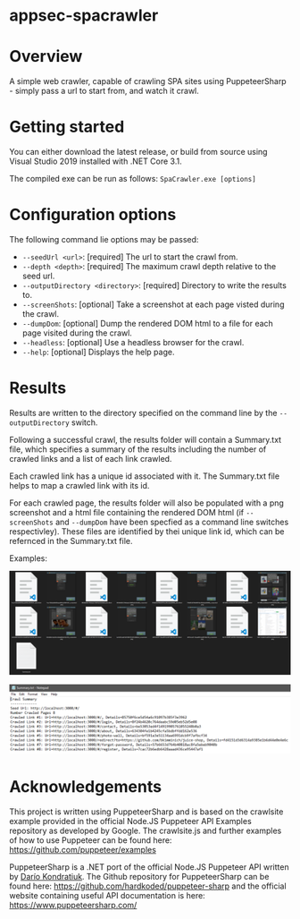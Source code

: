 # appsec-spacrawler

# Overview
A simple web crawler, capable of crawling SPA sites using PuppeteerSharp - simply pass a url to start from, and watch it crawl.

# Getting started
You can either download the latest release, or build from source using Visual Studio 2019 installed with .NET Core 3.1.

The compiled exe can be run as follows: ```SpaCrawler.exe [options]```

# Configuration options
The following command lie options may be passed:

* ```--seedUrl <url>```:                  [required] The url to start the crawl from.
* ```--depth <depth>```:                  [required] The maximum crawl depth relative to the seed url.
* ```--outputDirectory <directory>```:    [required] Directory to write the results to.
* ```--screenShots```:                    [optional] Take a screenshot at each page visted during the crawl.
* ```--dumpDom```:                        [optional] Dump the rendered DOM html to a file for each page visited during the crawl.
* ```--headless```:                       [optional] Use a headless browser for the crawl.
* ```--help```:                           [optional] Displays the help page.

# Results
Results are written to the directory specified on the command line by the ```--outputDirectory``` switch.

Following a successful crawl, the results folder will contain a Summary.txt file, which specifies a summary of the results including the number of crawled links and a list of each link crawled. 

Each crawled link has a unique id associated with it. The Summary.txt file helps to map a crawled link with its id.

For each crawled page, the results folder will also be populated with a png screenshot and a html file containing the rendered DOM html (if ```--screenShots``` and ```--dumpDom``` have been specfied as a command line switches respectivley). These files are identified by thei unique link id, which can be refernced in the Summary.txt file.

Examples:

![Report Example](images/report_example_1.png)

![Summary Example](images/summary_example_1.png)
# Acknowledgements
This project is written using PuppeteerSharp and is based on the crawlsite example provided in the official Node.JS Puppeteer API Examples repository as developed by Google. The crawlsite.js and further examples of how to use Puppeteer can be found here: https://github.com/puppeteer/examples

PuppeteerSharp is a .NET port of the official Node.JS Puppeteer API written by [Darío Kondratiuk](https://github.com/kblok). The Github repository for PuppeteerSharp can be found here: https://github.com/hardkoded/puppeteer-sharp and the official website containing useful API documentation is here: https://www.puppeteersharp.com/ 
